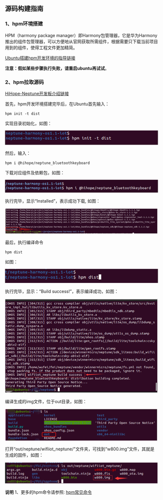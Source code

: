 ##  																				源码构建指南

###  1、hpm环境搭建

HPM（harmony package manager）即Harmony包管理器，它是华为Harmony推出的组件包管理器，可以方便地从官网获取所需组件，根据需要只下载当前项目用到的组件，使得工程文件更加精简。

[Ubuntu搭建hpm开发环境的指导链接](https://device.harmonyos.com/cn/docs/ide/user-guides/install_ubuntu-0000001072959308)

**注意：假如某些步骤执行失败，请重启ubuntu再试试**。

### 2、hpm拉取源码

[HiHope-Neptune开发板介绍链接](https://hpm.harmonyos.com/#/cn/distribution/@hihope%2Fneptune_iot)

首先，hpm开发环境搭建完毕后，在Ubuntu首先输入：

```
hpm init -t dist 
```

实现目录初始化，如图：

![meta/image-20210513155706980](meta/image-20210513155706980.png)

然后，输入：

```
hpm i @hihope/neptune_bluetoothkeyboard
```

下载对应组件及依赖包，如图：

![meta/image-20210720105053093.png](meta/image-20210720105053093.png)

执行完毕，显示“Installed”，表示成功下载, 如图：

![meta/image-20210720153034937.png](meta/image-20210720153034937.png)

最后，执行编译命令

```
hpm dist
```

如图：

![meta/image-20210513211727701](meta/image-20210513211727701.png)

执行完毕，显示：“Build success!”，表示编译成功，如图：

![meta/image-20210720152739124.png](meta/image-20210720152739124.png)

编译生成的img文件，位于out目录，如图：

![meta/image-20210720151737327.png](meta/image-20210720151737327.png)

打开“out/neptune/wifiiot_neptune/"文件夹，可找到“w800.img”文件，其就是生成的固件，如图：

![meta/image-20210720151705765.png](meta/image-20210720151705765.png)

**说明**
1、更多的hpm命令请参照: [hpm常见命令](https://device.harmonyos.com/cn/docs/develop/bundles/oem_bundle_standard_manage-0000001050171890)

